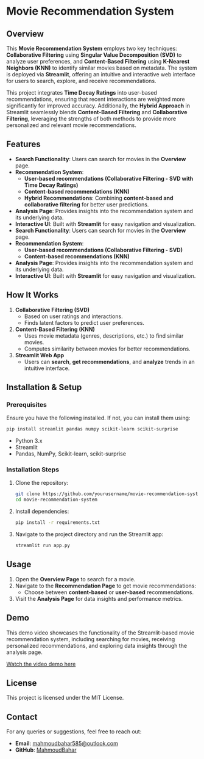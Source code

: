 # Movie Recommendation System

## Overview

This **Movie Recommendation System** employs two key techniques: **Collaborative Filtering** using **Singular Value Decomposition (SVD)** to analyze user preferences, and **Content-Based Filtering** using **K-Nearest Neighbors (KNN)** to identify similar movies based on metadata. The system is deployed via **Streamlit**, offering an intuitive and interactive web interface for users to search, explore, and receive recommendations.

This project integrates **Time Decay Ratings** into user-based recommendations, ensuring that recent interactions are weighted more significantly for improved accuracy. Additionally, the **Hybrid Approach** in Streamlit seamlessly blends **Content-Based Filtering** and **Collaborative Filtering**, leveraging the strengths of both methods to provide more personalized and relevant movie recommendations.

## Features
- **Search Functionality**: Users can search for movies in the **Overview** page.
- **Recommendation System**:
  - **User-based recommendations (Collaborative Filtering - SVD with Time Decay Ratings)**
  - **Content-based recommendations (KNN)**
  - **Hybrid Recommendations**: Combining **content-based and collaborative filtering** for better user predictions.
- **Analysis Page**: Provides insights into the recommendation system and its underlying data.
- **Interactive UI**: Built with **Streamlit** for easy navigation and visualization.
- **Search Functionality**: Users can search for movies in the **Overview** page.
- **Recommendation System**:
  - **User-based recommendations (Collaborative Filtering - SVD)**
  - **Content-based recommendations (KNN)**
- **Analysis Page**: Provides insights into the recommendation system and its underlying data.
- **Interactive UI**: Built with **Streamlit** for easy navigation and visualization.

## How It Works
1. **Collaborative Filtering (SVD)**
   - Based on user ratings and interactions.
   - Finds latent factors to predict user preferences.
2. **Content-Based Filtering (KNN)**
   - Uses movie metadata (genres, descriptions, etc.) to find similar movies.
   - Computes similarity between movies for better recommendations.
3. **Streamlit Web App**
   - Users can **search**, **get recommendations**, and **analyze** trends in an intuitive interface.

## Installation & Setup
### Prerequisites
Ensure you have the following installed. If not, you can install them using:

```bash
pip install streamlit pandas numpy scikit-learn scikit-surprise
```

- Python 3.x
- Streamlit
- Pandas, NumPy, Scikit-learn, scikit-surprise

### Installation Steps
1. Clone the repository:
   ```bash
   git clone https://github.com/yourusername/movie-recommendation-system.git
   cd movie-recommendation-system
   ```
2. Install dependencies:
   ```bash
   pip install -r requirements.txt
   ```
3. Navigate to the project directory and run the Streamlit app:
   ```bash
   streamlit run app.py
   ```

## Usage
1. Open the **Overview Page** to search for a movie.
2. Navigate to the **Recommendation Page** to get movie recommendations:
   - Choose between **content-based** or **user-based** recommendations.
3. Visit the **Analysis Page** for data insights and performance metrics.

## Demo
This demo video showcases the functionality of the Streamlit-based movie recommendation system, including searching for movies, receiving personalized recommendations, and exploring data insights through the analysis page.

[Watch the video demo here](https://github.com/user-attachments/assets/0ac760ef-8d1e-4994-b999-e72f9200aa95)

## License
This project is licensed under the MIT License.

## Contact
For any queries or suggestions, feel free to reach out:
- **Email**: mahmoudbahar585@outlook.com
- **GitHub**: [MahmoudBahar](https://github.com/MahmoudBahar)

